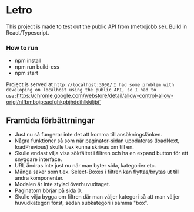 # Letro

This project is made to test out the public API from (metrojobb.se).
Build in React/Typescript.

### How to run
* npm install
* npm run build-css
* npm start

Project is served at `http://localhost:3000/`
`
I had some problem with developing on localhost using the public API, so I had to use:
`https://chrome.google.com/webstore/detail/allow-control-allow-origi/nlfbmbojpeacfghkpbjhddihlkkiljbi`

## Framtida förbättrningar
* Just nu så fungerar inte det att komma till ansökningslänken.
* Några funktioner så som när paginator-sidan uppdateras (loadNext, loadPrevious) skulle t.ex kunna skrivas om till en.
* Skulle endast vilja visa sökfältet i filtren och ha en expand button för ett snyggare interface.
* URL ändras inte just nu när man byter sida, kategorier etc.
* Många saker som t.ex. Select-Boxes i filtren kan flyttas/brytas ut till andra komponenter.
* Modalen är inte stylad överhuvudtaget. 
* Paginatorn börjar på sida 0.
* Skulle vilja bygga om filtren där man väljer kategori så att man väljer huvudkategori först, sedan subkategori i samma "box".